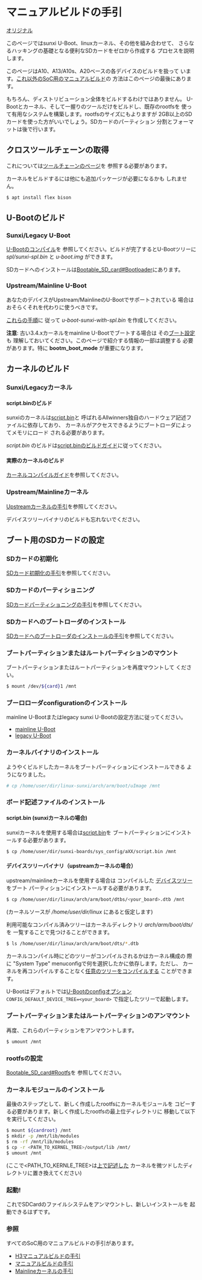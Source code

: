 # マニュアルビルドの手引

[オリジナル](https://linux-sunxi.org/Manual_build_howto)

このページではsunxi U-Boot、linuxカーネル、その他を組み合わせて、
さらなるハッキングの基礎となる便利なSDカードをゼロから作成する
プロセスを説明します。

このページはA10、A13/A10s、A20ベースの各デバイスのビルドを扱って
います。[これ以外のSoC用のマニュアルビルド](#参照)の
方法はこのページの最後にあります。

もちろん、ディストリビューション全体をビルドするわけではありません。
U-Bootとカーネル、そして一握りのツールだけをビルドし、既存のrootfsを
使って有用なシステムを構築します。rootfsのサイズにもよりますが
2GB以上のSDカードを使った方がいいでしょう。SDカードのパーティション
分割とフォーマットは後で行います。

## クロスツールチェーンの取得

これについては[ツールチェーンのページ](https://linux-sunxi.org/Toolchain)を
参照する必要があります。

カーネルをビルドするには他にも追加パッケージが必要になるかも
しれません。

```bash
$ apt install flex bison
```

## U-Bootのビルド

### Sunxi/Legacy U-Boot

[U-Bootのコンパイル](https://linux-sunxi.org/U-Boot#Compile_U-Boot)を
参照してください。ビルドが完了するとU-Bootツリーに _spl/sunxi-spl.bin_ と _u-boot.img_ ができます。

SDカードへのインストールは[Bootable_SD_card#Bootloader](https://linux-sunxi.org/Bootable_SD_card#Bootloader)にあります。

### Upstream/Mainline U-Boot

あなたのデバイスがUpstream/MainlineのU-Bootでサポートされている
場合はおそらくそれを代わりに使うべきです。

[これらの手順](https://linux-sunxi.org/Mainline_U-Boot#Compile_U-Boot)に
従って _u-boot-sunxi-with-spl.bin_ を作成してください。

**注意**: 古い3.4.xカーネルをmainline U-Bootでブートする場合は
その[ブート設定](https://linux-sunxi.org/Mainline_U-Boot#Boot)も
理解しておいてください。このページで紹介する情報の一部は調整する
必要があります。特に **bootm_boot_mode** が重要になります。

## カーネルのビルド

### Sunxi/Legacyカーネル

#### script.binのビルド

sunxiのカーネルは[script.bin](https://linux-sunxi.org/Script.bin)と
呼ばれるAllwinners独自のハードウェア記述ファイルに依存しており、
カーネルがアクセスできるようにブートローダによってメモリにロード
される必要があります。

_script.bin_ のビルドは[script.binのビルドガイド](https://linux-sunxi.org/Script.bin#Build_script.bin)に従ってください。

#### 実際のカーネルのビルド

[カーネルコンパイルガイド](https://linux-sunxi.org/Linux_Kernel#Compilation)を参照してください。

### Upstream/Mainlineカーネル

[Upstreamカーネルの手引](https://linux-sunxi.org/Mainline_Kernel_Howto)を参照してください。

デバイスツリーバイナリのビルドも忘れないでください。

## ブート用のSDカードの設定

### SDカードの初期化

[SDカード初期化の手引](https://linux-sunxi.org/Bootable_SD_card#Cleaning)を参照してください。

### SDカードのパーティショニング

[SDカードパーティショニングの手引](https://linux-sunxi.org/Bootable_SD_card#Cleaning)を参照してください。

### SDカードへのブートローダのインストール

[SDカードへのブートローダのインストールの手引](https://linux-sunxi.org/Bootable_SD_card#Bootloader)を参照してください。

### ブートパーティションまたはルートパーティションのマウント

ブートパーティションまたはルートパーティションを再度マウントして
ください。

```bash
$ mount /dev/${card}1 /mnt
```

### ブーロローダconfigurationのインストール

 mainline U-Bootまたはlegacy sunxi U-Bootの設定方法に従ってください。

 - [mainline U-Boot](https://linux-sunxi.org/Mainline_U-Boot#Boot)
 - [legacy U-Boot](https://linux-sunxi.org/U-Boot#Boot)

### カーネルバイナリのインストール

ようやくビルドしたカーネルをブートパーティションにインストールできる
ようになりました。

```bash
# cp /home/user/dir/linux-sunxi/arch/arm/boot/uImage /mnt
```

### ボード記述ファイルのインストール

#### script.bin (sunxiカーネルの場合)

sunxiカーネルを使用する場合は[script.bin](https://linux-sunxi.org/Manual_build_howto#Building_script.bin)を
ブートパーティションにインストールする必要があります。

```bash
$ cp /home/user/dir/sunxi-boards/sys_config/aXX/script.bin /mnt
```

#### デバイスツリーバイナリ（upstreamカーネルの場合）

upstream/mainlineカーネルを使用する場合は コンパイルした
[デバイスツリー](https://linux-sunxi.org/Device_tree)をブート
パーティションにインストールする必要があります。

```bash
$ cp /home/user/dir/linux/arch/arm/boot/dtbs/<your_board>.dtb /mnt
```

(カーネルソースが _/home/user/dir/linux_ にあると仮定します)

利用可能なコンパイル済みツリーはカーネルディレクトリ _arch/arm/boot/dts/_ を
一覧することで見つけることができます。

```bash
$ ls /home/user/dir/linux/arch/arm/boot/dts/*.dtb
```

カーネルコンパイル時にどのツリーがコンパイルされるかはカーネル構成の
際に "System Type" menuconfigで何を選択したかに依存します。ただし、
カーネルを再コンパイルすることなく[任意のツリーをコンパイルする](https://linux-sunxi.org/Device_tree#Compiling_the_Device_Tree)
ことができます。

U-Bootはデフォルトでは[U-Bootのconfigオプション](https://linux-sunxi.org/Mainline_U-Boot#Build) `CONFIG_DEFAULT_DEVICE_TREE=<your_board>`
で指定したツリーで起動します。

### ブートパーティションまたはルートパーティションのアンマウント

再度、これらのパーティションをアンマウントします。

```bash
$ umount /mnt
```

### rootfsの設定

[Bootable_SD_card#Rootfs](https://linux-sunxi.org/Bootable_SD_card#Rootfs)を
参照してください。

### カーネルモジュールのインストール

最後のステップとして、新しく作成したrootfsにカーネルモジュールを
コピーする必要があります。新しく作成したrootfsの最上位ディレクトリに
移動して以下を実行してください。

```bash
$ mount ${cardroot} /mnt
$ mkdir -p /mnt/lib/modules
$ rm -rf /mnt/lib/modules
$ cp -r <PATH_TO_KERNEL_TREE>/output/lib /mnt/
$ umount /mnt
```

(ここで<PATH_TO_KERNLE_TREE>は[上で記述した](https://linux-sunxi.org/Manual_build_howto#Building_the_kernel)
カーネルを微ツドしたディレクトリに置き換えてください)

### 起動!

これでSDCardのファイルシステムをアンマウントし、新しいインストールを
起動できるはずです。

### 参照

すべてのSoC用のマニュアルビルドの手引があります。

- [H3マニュアルビルドの手引](https://linux-sunxi.org/H3_Manual_build_howto)
- [マニュアルビルドの手引](manual_build_howto.md)
- [Mainlineカーネルの手引](mianline_kernel_howoto.md)
